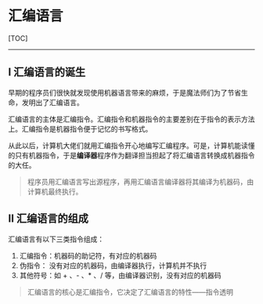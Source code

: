 # 汇编语言

[TOC]

---



## Ⅰ 汇编语言的诞生

早期的程序员们很快就发现使用机器语言带来的麻烦，于是魔法师们为了节省生命，发明出了汇编语言。

> 

汇编语言的主体是汇编指令。汇编指令和机器指令的主要差别在于指令的表示方法上。汇编指令是机器指令便于记忆的书写格式。

> 

从此以后，计算机大佬们就用汇编指令开心地编写汇编程序。可是，计算机能读懂的只有机器指令，于是**编译器**程序作为翻译担当担起了将汇编语言转换成机器指令的大任。

> 程序员用汇编语言写出源程序，再用汇编语言编译器将其编译为机器码，由计算机最终执行。



## Ⅱ 汇编语言的组成

汇编语言有以下三类指令组成：

1. 汇编指令：机器码的助记符，有对应的机器码
2. 伪指令：    没有对应的机器码，由编译器执行，计算机并不执行
3. 其他符号：如 + 、- 、* 、/ 等，由编译器识别，没有对应的机器码

>  汇编语言的核心是汇编指令，它决定了汇编语言的特性——指令透明


